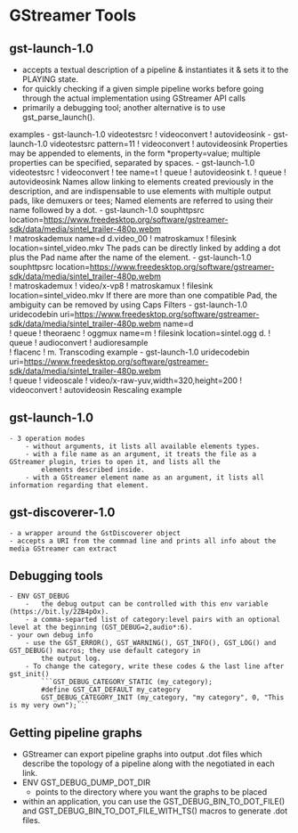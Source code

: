 # GStreamer Tools

## gst-launch-1.0
  - accepts a textual description of a pipeline & instantiates it & sets it to the PLAYING state.
  - for quickly checking if a given simple pipeline works before going through the actual implementation using
    GStreamer API calls
  - primarily a debugging tool; another alternative is to use gst_parse_launch().

  examples
		- gst-launch-1.0 videotestsrc ! videoconvert ! autovideosink
		- gst-launch-1.0 videotestsrc pattern=11 ! videoconvert ! autovideosink
				Properties may be appended to elements, in the form *property=value; multiple properties can be specified,
		  	separated by spaces.
		- gst-launch-1.0 videotestsrc ! videoconvert ! tee name=t ! queue ! autovideosink t. ! queue ! autovideosink
				Names allow linking to elements created previously in the description, and are indispensable to use elements with
				multiple output pads, like demuxers or tees; Named elements are referred to using their name followed by a dot.
		- gst-launch-1.0 souphttpsrc location=https://www.freedesktop.org/software/gstreamer-sdk/data/media/sintel_trailer-480p.webm \
					! matroskademux name=d d.video_00 ! matroskamux ! filesink location=sintel_video.mkv
				The pads can be directly linked by adding a dot plus the Pad name after the name of the element.
		- gst-launch-1.0 souphttpsrc location=https://www.freedesktop.org/software/gstreamer-sdk/data/media/sintel_trailer-480p.webm \
					! matroskademux ! video/x-vp8 ! matroskamux ! filesink location=sintel_video.mkv
				If there are more than one compatible Pad, the ambiguity can be removed by using Caps Filters
		- gst-launch-1.0 \
				  uridecodebin uri=https://www.freedesktop.org/software/gstreamer-sdk/data/media/sintel_trailer-480p.webm name=d \
				  ! queue ! theoraenc ! oggmux name=m ! filesink location=sintel.ogg d. ! queue ! audioconvert ! audioresample   \
					! flacenc ! m.
				Transcoding example
		- gst-launch-1.0 uridecodebin uri=https://www.freedesktop.org/software/gstreamer-sdk/data/media/sintel_trailer-480p.webm \
				  ! queue ! videoscale ! video/x-raw-yuv,width=320,height=200 ! videoconvert ! autovideosin
				Rescaling example


## gst-launch-1.0
	- 3 operation modes
		- without arguments, it lists all available elements types.
		- with a file name as an argument, it treats the file as a GStreamer plugin, tries to open it, and lists all the
			elements described inside.
		- with a GStreamer element name as an argument, it lists all information regarding that element.


## gst-discoverer-1.0
	- a wrapper around the GstDiscoverer object
	- accepts a URI from the commnad line and prints all info about the media GStreamer can extract


## Debugging tools
	- ENV GST_DEBUG
		-	the debug output can be controlled with this env variable (https://bit.ly/2ZB4pOx).
		- a comma-separted list of category:level pairs with an optional level at the beginning (GST_DEBUG=2,audio*:6).
	- your own debug info
		- use the GST_ERROR(), GST_WARNING(), GST_INFO(), GST_LOG() and GST_DEBUG() macros; they use default category in
			the output log.
		- To change the category, write these codes & the last line after gst_init()
			```GST_DEBUG_CATEGORY_STATIC (my_category);
			#define GST_CAT_DEFAULT my_category
			GST_DEBUG_CATEGORY_INIT (my_category, "my category", 0, "This is my very own");```


## Getting pipeline graphs
  - GStreamer can export pipeline graphs into output .dot files which describe the topology of a pipeline along with
    the negotiated in each link.
  - ENV GST_DEBUG_DUMP_DOT_DIR
    - points to the directory where you want the graphs to be placed
  - within an application, you can use the GST_DEBUG_BIN_TO_DOT_FILE() and GST_DEBUG_BIN_TO_DOT_FILE_WITH_TS() macros
    to generate .dot files.


